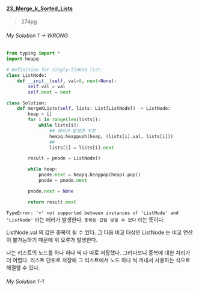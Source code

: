 #### [23_Merge_k_Sorted_Lists](https://leetcode.com/problems/merge-k-sorted-lists/)
> 274pg


###### My Solution 1 -> WRONG
```python
from typing import *
import heapq

# Definition for singly-linked list.
class ListNode:
    def __init__(self, val=0, next=None):
        self.val = val
        self.next = next

class Solution:
    def mergeKLists(self, lists: List[ListNode]) -> ListNode:
        heap = []
        for i in range(len(lists)):
            while lists[i]:
                ## 에러가 발생한 부분
                heapq.heappush(heap, (lists[i].val, lists[i]))
                ##
                lists[i] = lists[i].next

        result = pnode = ListNode()

        while heap:
            pnode.next = heapq.heappop(heap).pop()
            pnode = pnode.next

        pnode.next = None

        return result.next
```

`TypeError: '<' not supported between instances of 'ListNode' and 'ListNode'` 라는 에러가 발생한다. `중복된 값을 넣을 수 없다` 라는 뜻이다.

ListNode.val 의 값은 중복이 될 수 있다. 그 다음 비교 대상인 ListNode 는 비교 연산이 불가능하기 때문에 위 오류가 발생한다.

나는 리스트의 노드를 하나 하나 씩 다 따로 저장했다. 그러다보니 중복에 대한 처리가 더 어렵다. 리스트 단위로 저장해 그 리스트에서 노드 하나 씩 꺼내서 사용하는 식으로 해결할 수 있다.

###### My Solution 1-1
